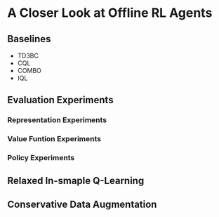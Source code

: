 # A Closer Look at Offline RL Agents

## Baselines
- TD3BC
- CQL
- COMBO
- IQL

## Evaluation Experiments

### Representation Experiments

### Value Funtion Experiments

### Policy Experiments

## Relaxed In-smaple Q-Learning

## Conservative Data Augmentation


